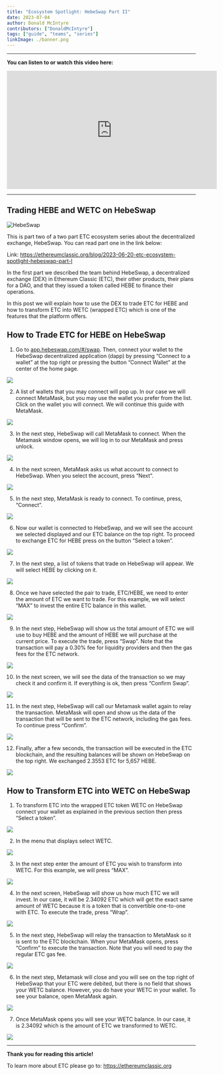 ```yaml
---
title: "Ecosystem Spotlight: HebeSwap Part II"
date: 2023-07-04
author: Donald McIntyre
contributors: ["DonaldMcIntyre"]
tags: ["guide", "teams", "series"]
linkImage: ./banner.png
---
```


---
**You can listen to or watch this video here:**

<iframe width="560" height="315" src="https://www.youtube.com/embed/xYpgq4Q7t-4" title="YouTube video player" frameborder="0" allow="accelerometer; autoplay; clipboard-write; encrypted-media; gyroscope; picture-in-picture; web-share" allowfullscreen></iframe>

---

## Trading HEBE and WETC on HebeSwap

![HebeSwap](logo.png)

This is part two of a two part ETC ecosystem series about the decentralized exchange, HebeSwap. You can read part one in the link below:

Link: https://ethereumclassic.org/blog/2023-06-20-etc-ecosystem-spotlight-hebeswap-part-I

In the first part we described the team behind HebeSwap, a decentralized exchange (DEX) in Ethereum Classic (ETC), their other products, their plans for a DAO, and that they issued a token called HEBE to finance their operations.

In this post we will explain how to use the DEX to trade ETC for HEBE and how to transform ETC into WETC (wrapped ETC) which is one of the features that the platform offers.

## How to Trade ETC for HEBE on HebeSwap

1. Go to [app.hebeswap.com/#/swap](https://app.hebeswap.com/#/swap). Then, connect your wallet to the HebeSwap decentralized application (dapp) by pressing “Connect to a wallet” at the top right or pressing the button “Connect Wallet” at the center of the home page.

![](1.png)

2. A list of wallets that you may connect will pop up. In our case we will connect MetaMask, but you may use the wallet you prefer from the list. Click on the wallet you will connect. We will continue this guide with MetaMask.

![](2.png)

3. In the next step, HebeSwap will call MetaMask to connect. When the Metamask window opens, we will log in to our MetaMask and press unlock.

![](3.png)

4. In the next screen, MetaMask asks us what account to connect to HebeSwap. When you select the account, press “Next”.

![](4.png)

5. In the next step, MetaMask is ready to connect. To continue, press, “Connect”.

![](5.png)

6. Now our wallet is connected to HebeSwap, and we will see the account we selected displayed and our ETC balance on the top right. To proceed to exchange ETC for HEBE press on the button “Select a token”.

![](6.png)

7. In the next step, a list of tokens that trade on HebeSwap will appear. We will select HEBE by clicking on it. 

![](7.png)

8. Once we have selected the pair to trade, ETC/HEBE, we need to enter the amount of ETC we want to trade. For this example, we will select “MAX” to invest the entire ETC balance in this wallet.

![](8.png)

9. In the next step, HebeSwap will show us the total amount of ETC we will use to buy HEBE and the amount of HEBE we will purchase at the current price. To execute the trade, press “Swap”. Note that the transaction will pay a 0.30% fee for liquidity providers and then the gas fees for the ETC network.

![](9.png)

10. In the next screen, we will see the data of the transaction so we may check it and confirm it. If everything is ok, then press “Confirm Swap”.

![](10.png)

11. In the next step, HebeSwap will call our Metamask wallet again to relay the transaction. MetaMask will open and show us the data of the transaction that will be sent to the ETC network, including the gas fees. To continue press “Confirm”. 

![](11.png)

12.  Finally, after a few seconds, the transaction will be executed in the ETC blockchain, and the resulting balances will be shown on HebeSwap on the top right. We exchanged 2.3553 ETC for 5,657 HEBE.

![](12.png)

## How to Transform ETC into WETC on HebeSwap

1. To transform ETC into the wrapped ETC token WETC on HebeSwap connect your wallet as explained in the previous section then press “Select a token”. 

![](13.png)

2. In the menu that displays select WETC.

![](14.png)

3. In the next step enter the amount of ETC you wish to transform into WETC. For this example, we will press “MAX”.

![](15.png)

4. In the next screen, HebeSwap will show us how much ETC we will invest. In our case, it will be 2.34092 ETC which will get the exact same amount of WETC because it is a token that is convertible one-to-one with ETC. To execute the trade, press “Wrap”.

![](16.png)

5. In the next step, HebeSwap will relay the transaction to MetaMask so it is sent to the ETC blockchain. When your MetaMask opens, press “Confirm” to execute the transaction. Note that you will need to pay the regular ETC gas fee. 

![](17.png)

6. In the next step, Metamask will close and you will see on the top right of HebeSwap that your ETC were debited, but there is no field that shows your WETC balance. However, you do have your WETC in your wallet. To see your balance, open MetaMask again.

![](18.png)

7. Once MetaMask opens you will see your WETC balance. In our case, it is 2.34092 which is the amount of ETC we transformed to WETC.

![](19.png)

---

**Thank you for reading this article!**

To learn more about ETC please go to: https://ethereumclassic.org
